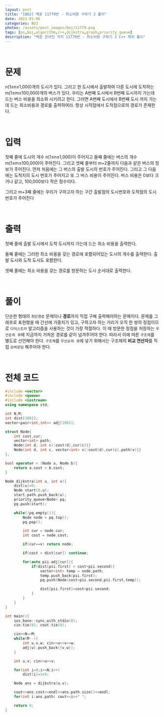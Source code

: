 ```yaml
---
layout: post
title: "[BOJ] 백준 11779번 - 최소비용 구하기 2 풀이"
date: 2021-01-06
categories: BOJ
photos: /assets/post_images/boj/11779.png
tags: [ps,boj,algorithm,c++,dijkstra,graph,priority_queue]
description: "백준 온라인 저지 11779번 - 최소비용 구하기 2 C++ 재귀 풀이"
---
```


<br>

# 문제

n(1≤n≤1,000)개의 도시가 있다. 그리고 한 도시에서 출발하여 다른 도시에 도착하는 m(1≤m≤100,000)개의 버스가 있다. 우리는 A번째 도시에서 B번째 도시까지 가는데 드는 버스 비용을 최소화 시키려고 한다. 그러면 A번째 도시에서 B번째 도시 까지 가는데 드는 최소비용과 경로를 출력하여라. 항상 시작점에서 도착점으로의 경로가 존재한다.

<br>

# 입력

첫째 줄에 도시의 개수 n(1≤n≤1,000)이 주어지고 둘째 줄에는 버스의 개수 m(1≤m≤100,000)이 주어진다. 그리고 셋째 줄부터 m+2줄까지 다음과 같은 버스의 정보가 주어진다. 먼저 처음에는 그 버스의 출발 도시의 번호가 주어진다. 그리고 그 다음에는 도착지의 도시 번호가 주어지고 또 그 버스 비용이 주어진다. 버스 비용은 0보다 크거나 같고, 100,000보다 작은 정수이다.

그리고 m+3째 줄에는 우리가 구하고자 하는 구간 출발점의 도시번호와 도착점의 도시번호가 주어진다

<br>

# 출력

첫째 줄에 출발 도시에서 도착 도시까지 가는데 드는 최소 비용을 출력한다.

둘째 줄에는 그러한 최소 비용을 갖는 경로에 포함되어있는 도시의 개수를 출력한다. 출발 도시와 도착 도시도 포함한다.

셋째 줄에는 최소 비용을 갖는 경로를 방문하는 도시 순서대로 출력한다.

<br>

# 풀이

단순한 형태의 `최단경로` 문제이나 **경로**까지 직접 구해 출력해야하는 문제이다. 문제를 그래프로 표현했을 때 간선에 가중치가 있고, 구하고자 하는 거리가 오직 한 쌍의 정점이므로 `다익스트라` 알고리즘을 사용하는 것이 가장 적절하다. 이 때 방문한 정점을 저장하는 `우선순위 큐`에 지금까지 거쳐온 경로를 같이 넘겨주어야 한다. 따라서 이에 따른 `구조체`를 별도로 선언해야 한다. `구조체`를 `우선순위 큐`에 넣기 위해서는 구조체의 **비교 연산자**를 직접 `오버로딩` 해주어야 한다.

<br>

# 전체 코드

```c++
#include <vector>
#include <queue>
#include <iostream>
using namespace std;

int N,M;
int dist[1001];
vector<pair<int,int>> adj[1001];

struct Node{
	int cost,cur;
	vector<int> path;
	Node(int d, int c):cost(d),cur(c){}
	Node(int d, int c, vector<int> v):cost(d),cur(c),path(v){}
};

bool operator < (Node a, Node b){
	return a.cost > b.cost;
}

Node dijkstra(int u, int v){
    dist[u]=0;
	Node start(0,u);
	start.path.push_back(u);
	priority_queue<Node> pq;
	pq.push(start);

	while(!pq.empty()){
		Node node = pq.top();
		pq.pop();

		int cur = node.cur;
		int cost = node.cost;

		if(cur==v) return node;

		if(cost > dist[cur]) continue;

		for(auto pii:adj[cur]){
			if(dist[pii.first] > cost+pii.second){
				vector<int> temp = node.path;
				temp.push_back(pii.first);
				pq.push(Node(cost+pii.second,pii.first,temp));

				dist[pii.first]=cost+pii.second;
			}
		}
	}
}

int main(){
	ios_base::sync_with_stdio(0);
	cin.tie(0); cout.tie(0);

	cin>>N>>M;
	while(M--){
		int u,v,w; cin>>u>>v>>w;
		adj[u].push_back({v,w});
	}

	int u,v; cin>>u>>v;

	for(int i=0;i<=N;i++)
		dist[i]=1e9;

	Node ans = dijkstra(u,v);

	cout<<ans.cost<<endl<<ans.path.size()<<endl;
	for(int i:ans.path) cout<<i<<" ";

	return 0;
}
```